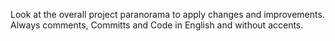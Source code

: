 Look at the overall project paranorama to apply changes and improvements.
Always comments, Committs and Code in English and without accents.